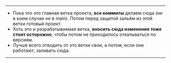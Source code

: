 ***
 * Пока что это главная ветка проекта, **все коммиты** делаем сюда (ни в коем случае не в main). Потом перед защитой зальём из этой ветки готовый проект. 
 * Хоть это и разрабатываемая ветка, **вносить сюда изменения тоже стоит осторожно**, чтобы потом не приходилось откатываться по версиям.
 * Лучше всего отводить от это ветки свои, а потом, если они работают, заливать сюда.
***